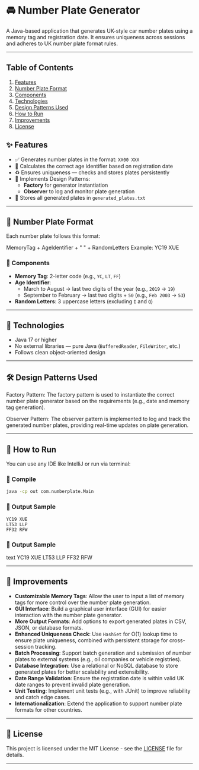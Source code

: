 # 🚘 Number Plate Generator

A Java-based application that generates UK-style car number plates using a memory tag and registration date. It ensures uniqueness across sessions and adheres to UK number plate format rules.

---

## Table of Contents

1. [Features](#-features)
2. [Number Plate Format](#-number-plate-format)
3. [Components](#️-components)
4. [Technologies](#-technologies)
5. [Design Patterns Used](#-design-patterns-used)
6. [How to Run](#-how-to-run)
7. [Improvements](#improvements)
8. [License](#license)



## ✨ Features

- ✅ Generates number plates in the format: `XX00 XXX`
- 📅 Calculates the correct age identifier based on registration date
- ♻️ Ensures uniqueness — checks and stores plates persistently
- 🧱 Implements Design Patterns:
  - **Factory** for generator instantiation
  - **Observer** to log and monitor plate generation
- 💾 Stores all generated plates in `generated_plates.txt`

---

## 🧠 Number Plate Format

Each number plate follows this format:

MemoryTag + AgeIdentifier + " " + RandomLetters Example: YC19 XUE
### 🧩 Components

- **Memory Tag**: 2-letter code (e.g., `YC`, `LT`, `FF`)
- **Age Identifier**:
  - March to August → last two digits of the year (e.g., `2019` → `19`)
  - September to February → last two digits + `50` (e.g., `Feb 2003` → `53`)
- **Random Letters**: 3 uppercase letters (excluding `I` and `Q`)

---

## 🔧 Technologies

- Java 17 or higher
- No external libraries — pure Java (`BufferedReader`, `FileWriter`, etc.)
- Follows clean object-oriented design

---

## 🛠️ Design Patterns Used

Factory Pattern:
The factory pattern is used to instantiate the correct number plate generator based on the requirements (e.g., date and memory tag generation).

Observer Pattern:
The observer pattern is implemented to log and track the generated number plates, providing real-time updates on plate generation.

---

## 🚀 How to Run

You can use any IDE like IntelliJ or run via terminal:

### 🧪 Compile

```bash
java -cp out com.numberplate.Main
```


### 📁 Output Sample
```text
YC19 XUE
LT53 LLP
FF32 RFW
```

### 📁 Output Sample
text
YC19 XUE
LT53 LLP
FF32 RFW

---

## 🚀 Improvements

- **Customizable Memory Tags**: Allow the user to input a list of memory tags for more control over the number plate generation.
- **GUI Interface**: Build a graphical user interface (GUI) for easier interaction with the number plate generator.
- **More Output Formats**: Add options to export generated plates in CSV, JSON, or database formats.
- **Enhanced Uniqueness Check**: Use `HashSet` for O(1) lookup time to ensure plate uniqueness, combined with persistent storage for cross-session tracking.
- **Batch Processing**: Support batch generation and submission of number plates to external systems (e.g., oil companies or vehicle registries).
- **Database Integration**: Use a relational or NoSQL database to store generated plates for better scalability and extensibility.
- **Date Range Validation**: Ensure the registration date is within valid UK date ranges to prevent invalid plate generation.
- **Unit Testing**: Implement unit tests (e.g., with JUnit) to improve reliability and catch edge cases.
- **Internationalization**: Extend the application to support number plate formats for other countries.
---

## 📝 License

This project is licensed under the MIT License - see the [LICENSE](LICENSE) file for details.

---
